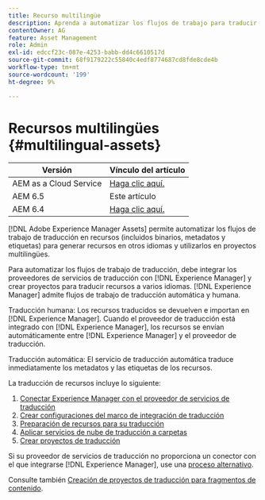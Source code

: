 ```yaml
---
title: Recurso multilingüe
description: Aprenda a automatizar los flujos de trabajo para traducir recursos, incluidos binarios, metadatos y etiquetas a varios idiomas.
contentOwner: AG
feature: Asset Management
role: Admin
exl-id: edccf23c-087e-4253-babb-dd4c6610517d
source-git-commit: 68f9179222c55840c4edf8774687cd8fde8cde4b
workflow-type: tm+mt
source-wordcount: '199'
ht-degree: 9%

---
```


# Recursos multilingües {#multilingual-assets}

| Versión | Vínculo del artículo |
| -------- | ---------------------------- |
| AEM as a Cloud Service | [Haga clic aquí.](https://experienceleague.adobe.com/docs/experience-manager-cloud-service/content/assets/admin/translate-assets.html?lang=en) |
| AEM 6.5 | Este artículo |
| AEM 6.4 | [Haga clic aquí.](https://experienceleague.adobe.com/docs/experience-manager-64/assets/using/multilingual-assets.html?lang=en) |

[!DNL Adobe Experience Manager Assets] permite automatizar los flujos de trabajo de traducción en recursos (incluidos binarios, metadatos y etiquetas) para generar recursos en otros idiomas y utilizarlos en proyectos multilingües.

Para automatizar los flujos de trabajo de traducción, debe integrar los proveedores de servicios de traducción con [!DNL Experience Manager] y crear proyectos para traducir recursos a varios idiomas. [!DNL Experience Manager] admite flujos de trabajo de traducción automática y humana.

Traducción humana: Los recursos traducidos se devuelven e importan en [!DNL Experience Manager]. Cuando el proveedor de traducción está integrado con [!DNL Experience Manager], los recursos se envían automáticamente entre [!DNL Experience Manager] y el proveedor de traducción.

Traducción automática: El servicio de traducción automática traduce inmediatamente los metadatos y las etiquetas de los recursos.

La traducción de recursos incluye lo siguiente:

1. [Conectar Experience Manager con el proveedor de servicios de traducción](/help/sites-administering/tc-tic.md#connecting-to-a-translation-service-provider)
1. [Crear configuraciones del marco de integración de traducción](/help/sites-administering/tc-tic.md)
1. [Preparación de recursos para su traducción](preparing-assets-for-translation.md)
1. [Aplicar servicios de nube de traducción a carpetas](transition-cloud-services.md)
1. [Crear proyectos de traducción](translation-projects.md)

Si su proveedor de servicios de traducción no proporciona un conector con el que integrarse [!DNL Experience Manager], use una [proceso alternativo](/help/sites-administering/tc-manage.md#exporting-a-translation-job).

Consulte también [Creación de proyectos de traducción para fragmentos de contenido](creating-translation-projects-for-content-fragments.md).
